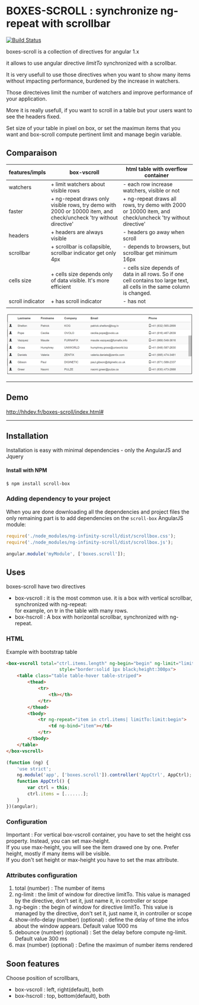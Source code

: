 # BOXES-SCROLL : synchronize ng-repeat with scrollbar

[![Build Status](https://travis-ci.org/hhdevelopment/boxes-scroll.svg?branch=master)](https://travis-ci.org/hhdevelopment/boxes-scroll)

boxes-scroll is a collection of directives for angular 1.x

it allows to use angular directive *limitTo* synchronized with a scrollbar.

It is very usefull to use those directives when you want to show many items without impacting performance, burdened by the increase in watchers.

Those directeives limit the number of watchers and improve performance of your application.

More it is really usefull, if you want to scroll in a table but your users want to see the headers fixed.

Set size of your table in pixel on box, or set the maximun items that you want and box-scroll compute pertinent limit and manage begin variable.

## Comparaison

| features/impls    	| box-vscroll                                                                                                      	| html table with overflow container                                                                                            	|   
|------------------	|------------------------------------------------------------------------------------------------------------------	|-------------------------------------------------------------------------------------------------------------------------------	|   
| watchers         	| + limit watchers about visible rows                                                                              	| - each row increase watchers, visible or not                                                                                  	|   
| faster           	| + ng-repeat draws only visible rows, try demo with 2000 or 10000 item, and check/uncheck 'try without directive' 	| + ng-repeat draws all rows, try demo with 2000 or 10000 item, and check/uncheck 'try without directive'                       	|   
| headers          	| + headers are always visible                                                                                     	| - headers go away when scroll                                                                                                 	|   
| scrollbar        	| + scrollbar is collapsible, scrollbar indicator get only 4px                                                     	| - depends to browsers, but scrollbar get minimum 16px                                                                         	|   
| cells size       	| + cells size depends only of data visible. It's more efficient                                                   	| - cells size depends of data in all rows.    So if one cell contains too large text, all cells in the same column is changed. 	|   
| scroll indicator 	| + has scroll indicator                                                                                           	| - has not                                                                                                                     	|   
|                  	|                                                                                                                  	|                                                                                                                               	|   

![Screenshot1](screenshot1.png)

---

## Demo

http://hhdev.fr/boxes-scroll/index.html#

---

## Installation

Installation is easy with minimal dependencies - only the AngularJS and Jquery

#### Install with NPM

```sh
$ npm install scroll-box
```

### Adding dependency to your project

When you are done downloading all the dependencies and project files the only remaining part is to add dependencies on the `scroll-box` AngularJS module:

```js
require('./node_modules/ng-infinity-scroll/dist/scrollbox.css');
require('./node_modules/ng-infinity-scroll/dist/scrollbox.js');
```

```js
angular.module('myModule', ['boxes.scroll']);
```

## Uses

boxes-scroll have two directives

- box-vscroll : it is the most common use. it is a box with vertical scrollbar, synchronized with ng-repeat:   
  for example, on tr in the table with many rows.
- box-hscroll : A box with horizontal scrollbar, synchronized with ng-repeat.


### HTML

Example with bootstrap table

```html
<box-vscroll total="ctrl.items.length" ng-begin="begin" ng-limit="limit"
					style="border:solid 1px black;height:300px">
	<table class="table table-hover table-striped">
		<thead>
			<tr>
				<th></th>
			</tr>
		</thead>
		<tbody>
			<tr ng-repeat="item in ctrl.items| limitTo:limit:begin">
				<td ng-bind="item"></td>
			</tr>
		</tbody>
	</table>
</box-vscroll>
```

```js
(function (ng) {
	'use strict';
	ng.module('app', ['boxes.scroll']).controller('AppCtrl', AppCtrl);
	function AppCtrl() {
		var ctrl = this;
		ctrl.items = [.......];
	}
})(angular);
```

### Configuration

Important : For vertical box-vscroll container, you have to set the height css property. Instead, you can set max-height.  
If you use max-height, you will see the item drawed one by one. Prefer height, mostly if many items will be visible.   
If you don't set height or max-height you have to set the max attribute.   

### Attributes configuration

1. total (number) : The number of items
3. ng-limit : the limit of window for directive limitTo. This value is managed by the directive, don't set it, just name it, in controller or scope
4. ng-begin : the begin of window  for directive limitTo. This value is managed by the directive, don't set it, just name it, in controller or scope
5. show-info-delay (number) (optional) : define the delay of time the infos about the window appears. Default value 1000 ms
6. debounce (number) (optional) : Set the delay before compute ng-limit. Default value 300 ms
7. max (number) (optional) : Define the maximun of number items rendered

## Soon features

Choose position of scrollbars, 
 
- box-vscroll : left, right(default), both   
- box-hscroll : top, bottom(default), both   
